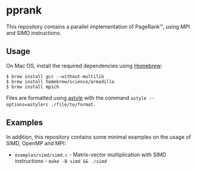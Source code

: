 # pprank
This repository contains a parallel implementation of PageRank™, using MPI and SIMD instructions.


## Usage
On Mac OS, install the required dependencies using [Homebrew](http://brew.sh/):
```
$ brew install gcc --without-multilib
$ brew install homebrew/science/armadillo
$ brew install mpich
```

Files are formatted using [astyle](http://astyle.sourceforge.net/) with the command `astyle --options=astylerc ./file/to/format`.


## Examples
In addition, this repository contains some minimal examples on the usage of SIMD, OpenMP and MPI:

- `examples/simd/simd.c` - Matrix-vector multiplication with SIMD instructions - `make -B simd && ./simd`

